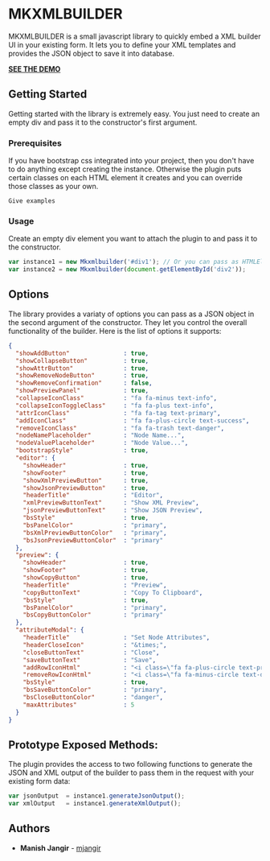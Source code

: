 # MKXMLBUILDER

MKXMLBUILDER is a small javascript library to quickly embed a XML builder UI in your existing form. It lets you to define your XML templates and provides the JSON object to save it into database.

<a href="https://mjangir.github.io/mkxmlbuilder" target="_blank">**SEE THE DEMO**</a>

## Getting Started

Getting started with the library is extremely easy. You just need to create an empty div and pass it to the constructor's first argument.

### Prerequisites

If you have bootstrap css integrated into your project, then you don't have to do anything except creating the instance. Otherwise the plugin puts certain classes on each HTML element it creates and you can override those classes as your own.

```
Give examples
```

### Usage

Create an empty div element you want to attach the plugin to and pass it to the constructor.

```javascript
var instance1 = new Mkxmlbuilder('#div1'); // Or you can pass as HTMLElement also
var instance2 = new Mkxmlbuilder(document.getElementById('div2'));
```

## Options

The library provides a variaty of options you can pass as a JSON object in the second argument of the constructor. They let you control the overall functionality of the builder. Here is the list of options it supports:

```json
{
  "showAddButton"               : true,
  "showCollapseButton"          : true,
  "showAttrButton"              : true,
  "showRemoveNodeButton"        : true,
  "showRemoveConfirmation"      : false,
  "showPreviewPanel"            : true,
  "collapseIconClass"           : "fa fa-minus text-info",
  "collapseIconToggleClass"     : "fa fa-plus text-info",
  "attrIconClass"               : "fa fa-tag text-primary",
  "addIconClass"                : "fa fa-plus-circle text-success",
  "removeIconClass"             : "fa fa-trash text-danger",
  "nodeNamePlaceholder"         : "Node Name...",
  "nodeValuePlaceholder"        : "Node Value...",
  "bootstrapStyle"              : true,
  "editor": {
    "showHeader"                : true,
    "showFooter"                : true,
    "showXmlPreviewButton"      : true,
    "showJsonPreviewButton"     : true,
    "headerTitle"               : "Editor",
    "xmlPreviewButtonText"      : "Show XML Preview",
    "jsonPreviewButtonText"     : "Show JSON Preview",
    "bsStyle"                   : true,
    "bsPanelColor"              : "primary",
    "bsXmlPreviewButtonColor"   : "primary",
    "bsJsonPreviewButtonColor"  : "primary"
  },
  "preview": {
    "showHeader"                : true,
    "showFooter"                : true,
    "showCopyButton"            : true,
    "headerTitle"               : "Preview",
    "copyButtonText"            : "Copy To Clipboard",
    "bsStyle"                   : true,
    "bsPanelColor"              : "primary",
    "bsCopyButtonColor"         : "primary"
  },
  "attributeModal": {
    "headerTitle"               : "Set Node Attributes",
    "headerCloseIcon"           : "&times;",
    "closeButtonText"           : "Close",
    "saveButtonText"            : "Save",
    "addRowIconHtml"            : "<i class=\"fa fa-plus-circle text-primary\"><\/i>",
    "removeRowIconHtml"         : "<i class=\"fa fa-minus-circle text-danger\"><\/i>",
    "bsStyle"                   : true,
    "bsSaveButtonColor"         : "primary",
    "bsCloseButtonColor"        : "danger",
    "maxAttributes"             : 5
  }
}
```

## Prototype Exposed Methods:

The plugin provides the access to two following functions to generate the JSON and XML output of the builder to pass them in the request with your existing form data:

```javascript
var jsonOutput  = instance1.generateJsonOutput();
var xmlOutput   = instance1.generateXmlOutput();
```

## Authors

* **Manish Jangir** - [mjangir](https://github.com/mjangir)
